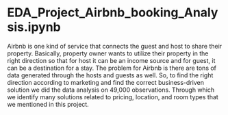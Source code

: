 # EDA_Project_Airbnb_booking_Analysis.ipynb
Airbnb is one kind of service that connects the guest and host to share their property.
Basically, property owner wants to utilize their property in the right direction so that for
host it can be an income source and for guest, it can be a destination for a stay. The problem
for Airbnb is there are tons of data generated through the hosts and guests as well. So, to
find the right direction according to marketing and find the correct business-driven solution
we did the data analysis on 49,000 observations. Through which we identify many solutions
related to pricing, location, and room types that we mentioned in this project.
